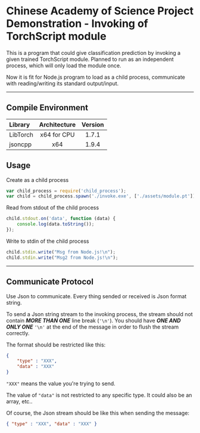 # Chinese Academy of Science Project Demonstration - Invoking of TorchScript module

This is a program that could give classification prediction by invoking a given trained TorchScript module.
Planned to run as an independent process, which will only load the module once.

Now it is fit for Node.js program to load as a child process, communicate with reading/writing its standard output/input.

---

## Compile Environment

| Library   | Architecture  | Version   |
| :---      | :---:         | :---:     |
| LibTorch  | x64 for CPU   | 1.7.1     |
| jsoncpp   | x64           | 1.9.4     |

## Usage

Create as a child process
```javascript
var child_process = require('child_process');
var child = child_process.spawn('./invoke.exe', ['./assets/module.pt']); 
```

Read from stdout of the child process
```javascript
child.stdout.on('data', function (data) {
    console.log(data.toString());
});
```

Write to stdin of the child process
```javascript
child.stdin.write("Msg from Node.js!\n");
child.stdin.write("Msg2 from Node.js!\n");
```

---

## Communicate Protocol

Use Json to communicate. Every thing sended or received is Json format string.

To send a Json string stream to the invoking process, the stream should not
contain ***MORE THAN ONE*** line break (`'\n'`). You should have ***ONE AND ONLY ONE***
`'\n'` at the end of the message in order to flush the stream correctly.

The format should be restricted like this:
```json
{
    "type" : "XXX",
    "data" : "XXX"
}
```
`"XXX"` means the value you're trying to send.

The value of `"data"` is not restricted to any specific type. It could also be
an array, etc..

Of course, the Json stream should be like this when sending the message:
```json
{ "type" : "XXX", "data" : "XXX" }
```
